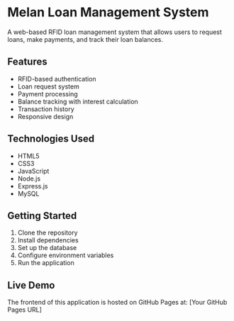 # Melan Loan Management System

A web-based RFID loan management system that allows users to request loans, make payments, and track their loan balances.

## Features

- RFID-based authentication
- Loan request system
- Payment processing
- Balance tracking with interest calculation
- Transaction history
- Responsive design

## Technologies Used

- HTML5
- CSS3
- JavaScript
- Node.js
- Express.js
- MySQL

## Getting Started

1. Clone the repository
2. Install dependencies
3. Set up the database
4. Configure environment variables
5. Run the application

## Live Demo

The frontend of this application is hosted on GitHub Pages at: [Your GitHub Pages URL]
